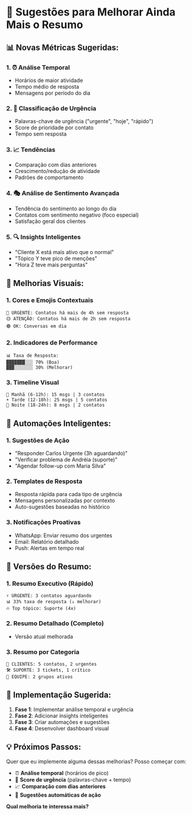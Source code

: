 # 🚀 Sugestões para Melhorar Ainda Mais o Resumo

## 📊 **Novas Métricas Sugeridas:**

### 1. **⏰ Análise Temporal**
- Horários de maior atividade
- Tempo médio de resposta
- Mensagens por período do dia

### 2. **🎯 Classificação de Urgência**
- Palavras-chave de urgência ("urgente", "hoje", "rápido")
- Score de prioridade por contato
- Tempo sem resposta

### 3. **📈 Tendências**
- Comparação com dias anteriores
- Crescimento/redução de atividade
- Padrões de comportamento

### 4. **🎭 Análise de Sentimento Avançada**
- Tendência do sentimento ao longo do dia
- Contatos com sentimento negativo (foco especial)
- Satisfação geral dos clientes

### 5. **🔍 Insights Inteligentes**
- "Cliente X está mais ativo que o normal"
- "Tópico Y teve pico de menções"
- "Hora Z teve mais perguntas"

## 🎨 **Melhorias Visuais:**

### 1. **Cores e Emojis Contextuais**
```
🔴 URGENTE: Contatos há mais de 4h sem resposta
🟡 ATENÇÃO: Contatos há mais de 2h sem resposta  
🟢 OK: Conversas em dia
```

### 2. **Indicadores de Performance**
```
📊 Taxa de Resposta:
▓▓▓▓▓▓▓░░░ 70% (Boa)
▓▓▓░░░░░░░ 30% (Melhorar)
```

### 3. **Timeline Visual**
```
🌅 Manhã (6-12h): 15 msgs | 3 contatos
☀️ Tarde (12-18h): 25 msgs | 5 contatos  
🌙 Noite (18-24h): 8 msgs | 2 contatos
```

## 🤖 **Automações Inteligentes:**

### 1. **Sugestões de Ação**
- "Responder Carlos Urgente (3h aguardando)"
- "Verificar problema de Andréia (suporte)"
- "Agendar follow-up com Maria Silva"

### 2. **Templates de Resposta**
- Resposta rápida para cada tipo de urgência
- Mensagens personalizadas por contexto
- Auto-sugestões baseadas no histórico

### 3. **Notificações Proativas**
- WhatsApp: Enviar resumo dos urgentes
- Email: Relatório detalhado
- Push: Alertas em tempo real

## 📱 **Versões do Resumo:**

### 1. **Resumo Executivo (Rápido)**
```
⚡ URGENTE: 3 contatos aguardando
📊 33% taxa de resposta (↓ melhorar)
🔥 Top tópico: Suporte (4x)
```

### 2. **Resumo Detalhado (Completo)**
- Versão atual melhorada

### 3. **Resumo por Categoria**
```
🏢 CLIENTES: 5 contatos, 2 urgentes
🛠️ SUPORTE: 3 tickets, 1 crítico  
👥 EQUIPE: 2 grupos ativos
```

## 🎯 **Implementação Sugerida:**

1. **Fase 1**: Implementar análise temporal e urgência
2. **Fase 2**: Adicionar insights inteligentes  
3. **Fase 3**: Criar automações e sugestões
4. **Fase 4**: Desenvolver dashboard visual

## 💡 **Próximos Passos:**

Quer que eu implemente alguma dessas melhorias? Posso começar com:

- ⏰ **Análise temporal** (horários de pico)
- 🚨 **Score de urgência** (palavras-chave + tempo)  
- 📈 **Comparação com dias anteriores**
- 🎯 **Sugestões automáticas de ação**

**Qual melhoria te interessa mais?**
